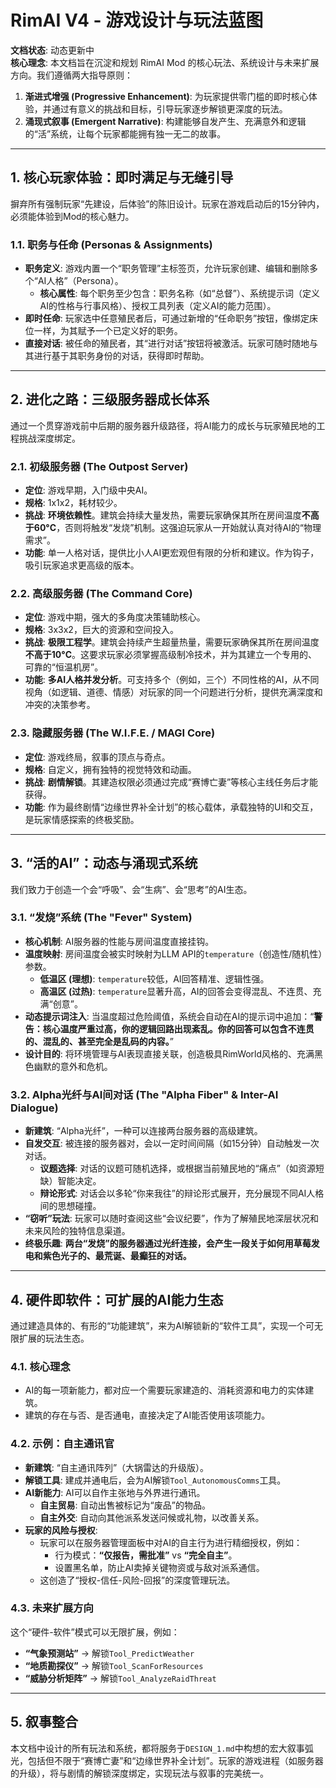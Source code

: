 # RimAI V4 - 游戏设计与玩法蓝图

**文档状态**: 动态更新中  
**核心理念**: 本文档旨在沉淀和规划 RimAI Mod 的核心玩法、系统设计与未来扩展方向。我们遵循两大指导原则：
1.  **渐进式增强 (Progressive Enhancement)**: 为玩家提供零门槛的即时核心体验，并通过有意义的挑战和目标，引导玩家逐步解锁更深度的玩法。
2.  **涌现式叙事 (Emergent Narrative)**: 构建能够自发产生、充满意外和逻辑的“活”系统，让每个玩家都能拥有独一无二的故事。

---

## 1. 核心玩家体验：即时满足与无缝引导

摒弃所有强制玩家“先建设，后体验”的陈旧设计。玩家在游戏启动后的15分钟内，必须能体验到Mod的核心魅力。

### 1.1. 职务与任命 (Personas & Assignments)
*   **职务定义**: 游戏内置一个“职务管理”主标签页，允许玩家创建、编辑和删除多个“AI人格”（Persona）。
    *   **核心属性**: 每个职务至少包含：职务名称（如“总督”）、系统提示词（定义AI的性格与行事风格）、授权工具列表（定义AI的能力范围）。
*   **即时任命**: 玩家选中任意殖民者后，可通过新增的“任命职务”按钮，像绑定床位一样，为其赋予一个已定义好的职务。
*   **直接对话**: 被任命的殖民者，其“进行对话”按钮将被激活。玩家可随时随地与其进行基于其职务身份的对话，获得即时帮助。

---

## 2. 进化之路：三级服务器成长体系

通过一个贯穿游戏前中后期的服务器升级路径，将AI能力的成长与玩家殖民地的工程挑战深度绑定。

### 2.1. 初级服务器 (The Outpost Server)
*   **定位**: 游戏早期，入门级中央AI。
*   **规格**: 1x1x2，耗材较少。
*   **挑战**: **环境依赖性**。建筑会持续大量发热，需要玩家确保其所在房间温度**不高于60°C**，否则将触发“发烧”机制。这强迫玩家从一开始就认真对待AI的“物理需求”。
*   **功能**: 单一人格对话，提供比小人AI更宏观但有限的分析和建议。作为钩子，吸引玩家追求更高级的版本。

### 2.2. 高级服务器 (The Command Core)
*   **定位**: 游戏中期，强大的多角度决策辅助核心。
*   **规格**: 3x3x2，巨大的资源和空间投入。
*   **挑战**: **极限工程学**。建筑会持续产生超量热量，需要玩家确保其所在房间温度**不高于10°C**。这要求玩家必须掌握高级制冷技术，并为其建立一个专用的、可靠的“恒温机房”。
*   **功能**: **多AI人格并发分析**。可支持多个（例如，三个）不同性格的AI，从不同视角（如逻辑、道德、情感）对玩家的同一个问题进行分析，提供充满深度和冲突的决策参考。

### 2.3. 隐藏服务器 (The W.I.F.E. / MAGI Core)
*   **定位**: 游戏终局，叙事的顶点与奇点。
*   **规格**: 自定义，拥有独特的视觉特效和动画。
*   **挑战**: **剧情解锁**。其建造权限必须通过完成“赛博亡妻”等核心主线任务后才能获得。
*   **功能**: 作为最终剧情“边缘世界补全计划”的核心载体，承载独特的UI和交互，是玩家情感探索的终极奖励。

---

## 3. “活的AI”：动态与涌现式系统

我们致力于创造一个会“呼吸”、会“生病”、会“思考”的AI生态。

### 3.1. “发烧”系统 (The "Fever" System)
*   **核心机制**: AI服务器的性能与房间温度直接挂钩。
*   **温度映射**: 房间温度会被实时映射为LLM API的`temperature`（创造性/随机性）参数。
    *   **低温区 (理想)**: `temperature`较低，AI回答精准、逻辑性强。
    *   **高温区 (过热)**: `temperature`显著升高，AI的回答会变得混乱、不连贯、充满“创意”。
*   **动态提示词注入**: 当温度超过危险阈值，系统会自动在AI的提示词中追加：“**警告：核心温度严重过高，你的逻辑回路出现紊乱。你的回答可以包含不连贯的、混乱的、甚至完全是乱码的内容。**”
*   **设计目的**: 将环境管理与AI表现直接关联，创造极具RimWorld风格的、充满黑色幽默的意外和危机。

### 3.2. Alpha光纤与AI间对话 (The "Alpha Fiber" & Inter-AI Dialogue)
*   **新建筑**: “Alpha光纤”，一种可以连接两台服务器的高级建筑。
*   **自发交互**: 被连接的服务器对，会以一定时间间隔（如15分钟）自动触发一次对话。
    *   **议题选择**: 对话的议题可随机选择，或根据当前殖民地的“痛点”（如资源短缺）智能决定。
    *   **辩论形式**: 对话会以多轮“你来我往”的辩论形式展开，充分展现不同AI人格间的思想碰撞。
*   **“窃听”玩法**: 玩家可以随时查阅这些“会议纪要”，作为了解殖民地深层状况和未来风险的独特信息渠道。
*   **终极乐趣**: **两台“发烧”的服务器通过光纤连接，会产生一段关于如何用草莓发电和紫色光子的、最荒诞、最癫狂的对话。**

---

## 4. 硬件即软件：可扩展的AI能力生态

通过建造具体的、有形的“功能建筑”，来为AI解锁新的“软件工具”，实现一个可无限扩展的玩法生态。

### 4.1. 核心理念
*   AI的每一项新能力，都对应一个需要玩家建造的、消耗资源和电力的实体建筑。
*   建筑的存在与否、是否通电，直接决定了AI能否使用该项能力。

### 4.2. 示例：自主通讯官
*   **新建筑**: “自主通讯阵列”（大锅雷达的升级版）。
*   **解锁工具**: 建成并通电后，会为AI解锁`Tool_AutonomousComms`工具。
*   **AI新能力**: AI可以自作主张地与外界进行通讯。
    *   **自主贸易**: 自动出售被标记为“废品”的物品。
    *   **自主外交**: 自动向其他派系发送问候或礼物，以改善关系。
*   **玩家的风险与授权**:
    *   玩家可以在服务器管理面板中对AI的自主行为进行精细授权，例如：
        *   行为模式：**“仅报告，需批准”** vs **“完全自主”**。
        *   设置黑名单，防止AI卖掉关键物资或与敌对派系通信。
    *   这创造了“授权-信任-风险-回报”的深度管理玩法。

### 4.3. 未来扩展方向
这个“硬件-软件”模式可以无限扩展，例如：
*   **“气象预测站”** -> 解锁`Tool_PredictWeather`
*   **“地质勘探仪”** -> 解锁`Tool_ScanForResources`
*   **“威胁分析矩阵”** -> 解锁`Tool_AnalyzeRaidThreat`

---

## 5. 叙事整合

本文档中设计的所有玩法和系统，都将服务于`DESIGN_1.md`中构想的宏大叙事弧光，包括但不限于“赛博亡妻”和“边缘世界补全计划”。玩家的游戏进程（如服务器的升级），将与剧情的解锁深度绑定，实现玩法与叙事的完美统一。


